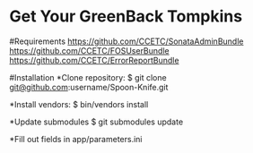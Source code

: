 Get Your GreenBack Tompkins
==============================

#Requirements
https://github.com/CCETC/SonataAdminBundle
https://github.com/CCETC/FOSUserBundle
https://github.com/CCETC/ErrorReportBundle

#Installation
*Clone repository:
	$ git clone git@github.com:username/Spoon-Knife.git

*Install vendors:
	$ bin/vendors install

*Update submodules
	$ git submodules update
	
*Fill out fields in app/parameters.ini